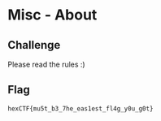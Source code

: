 # Misc - About

## Challenge
Please read the rules :)

## Flag
```
hexCTF{mu5t_b3_7he_eas1est_fl4g_y0u_g0t}
```
